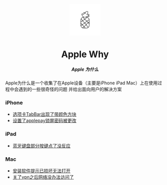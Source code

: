<p align="center">
    <a href="https://github.com/douminik/applewhy/" target="_blank" rel="noopener noreferrer">
        <img src="https://raw.githubusercontent.com/douminik/applewhy/main/docs/.vuepress/public/images/logo.png" alt="logo" width="100px">
    </a>
</p>

<h1 align="center">Apple Why</h1>
<h5 align="center">Apple 为什么</h5>

<p>Apple为什么是一个收集了在Apple设备（主要是iPhone iPad Mac）上在使用过程中会遇到的一些很奇怪的问题 并给出面向用户的解决方案 </p>

### iPhone
- [选项卡TabBar出现了带颜色方块](docs/guide/iPhone/aw10001.md)
- [设置了applepay锁屏密码被更改](docs/guide/iPhone/aw10002.md)

### iPad
- [蓝牙键盘部分按键点了没反应](docs/guide/iPad/aw30001.md)

### Mac
- [安装软件提示已损坏无法打开](docs/guide/Mac/aw60001.md)
- [关了vpn之后网络没办法访问了](docs/guide/Mac/aw60002.md)